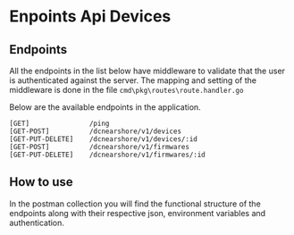 # Enpoints Api Devices

## Endpoints

All the endpoints in the list below have middleware to validate that the user is authenticated against the server. The mapping and setting of the middleware is done in the file `cmd\pkg\routes\route.handler.go`

Below are the available endpoints in the application.

```
[GET]               /ping                    
[GET-POST]          /dcnearshore/v1/devices  
[GET-PUT-DELETE]    /dcnearshore/v1/devices/:id 
[GET-POST]          /dcnearshore/v1/firmwares
[GET-PUT-DELETE]    /dcnearshore/v1/firmwares/:id
```

## How to use

In the postman collection you will find the functional structure of the endpoints along with their respective json, environment variables and authentication.